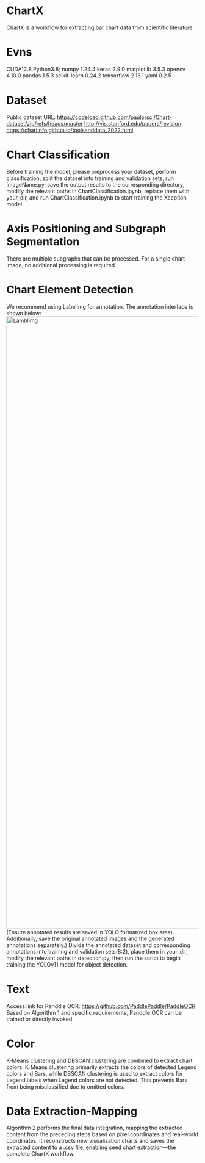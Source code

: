 # ChartX
ChartX is a workflow for extracting bar chart data from scientific literature.

# Evns
CUDA12.8,Python3.8;
numpy 1.24.4
keras 2.9.0
matplotlib 3.5.3
opencv 4.10.0
pandas 1.5.3
scikit-learn 0.24.2
tensorflow 2.13.1
yaml 0.2.5

# Dataset
Public dataset URL:
https://codeload.github.com/paulorscj/Chart-dataset/zip/refs/heads/master
http://vis.stanford.edu/papers/revision
https://chartinfo.github.io/toolsanddata_2022.html

# Chart Classification
Before training the model, please preprocess your dataset, perform classification, split the dataset into training and validation sets, run ImageName.py, save the output results to the corresponding directory, modify the relevant paths in ChartClassification.ipynb, replace them with your_dir, and run ChartClassification.ipynb to start training the Xception model.

# Axis Positioning and Subgraph Segmentation
There are multiple subgraphs that can be processed. For a single chart image, no additional processing is required.

# Chart Element Detection
We recommend using LabelImg for annotation. The annotation interface is shown below:
<img width="2544" height="1606" alt="Lamblimg" src="https://github.com/user-attachments/assets/acd9f4cb-c664-424c-b5ce-603151d1d07a" />
(Ensure annotated results are saved in YOLO format(red box area). Additionally, save the original annotated images and the generated annotations separately.)
Divide the annotated dataset and corresponding annotations into training and validation sets(8:2), place them in your_dir, modify the relevant paths in detection.py, then run the script to begin training the YOLOv11 model for object detection.

# Text 
Access link for Panddle OCR: https://github.com/PaddlePaddle/PaddleOCR
Based on Algorithm 1 and specific requirements, Panddle OCR can be trained or directly invoked.

# Color
K-Means clustering and DBSCAN clustering are combined to extract chart colors. K-Means clustering primarily extracts the colors of detected Legend colors and Bars, while DBSCAN clustering is used to extract colors for Legend labels when Legend colors are not detected. This prevents Bars from being misclassified due to omitted colors.

# Data Extraction-Mapping
Algorithm 2 performs the final data integration, mapping the extracted content from the preceding steps based on pixel coordinates and real-world coordinates. It reconstructs new visualization charts and saves the extracted content to a .csv file, enabling seed chart extraction—the complete ChartX workflow.
